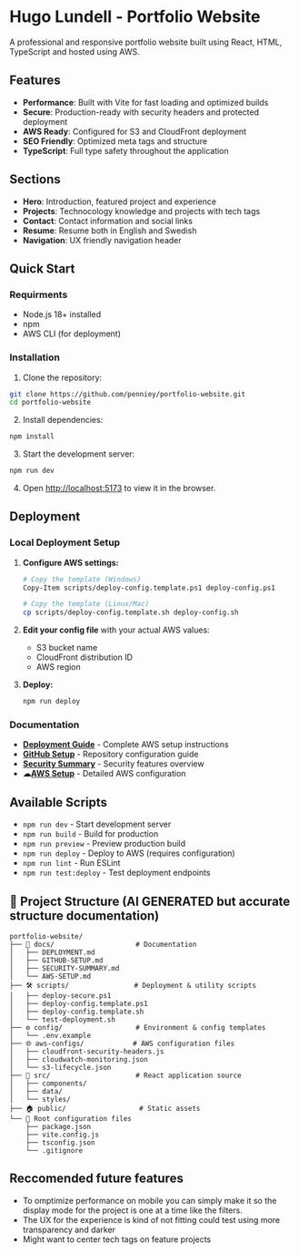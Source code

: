 # Hugo Lundell - Portfolio Website

A professional and responsive portfolio website built using React, HTML, TypeScript and hosted using AWS.

##  Features

- **Performance**: Built with Vite for fast loading and optimized builds
- **Secure**: Production-ready with security headers and protected deployment
- **AWS Ready**: Configured for S3 and CloudFront deployment
- **SEO Friendly**: Optimized meta tags and structure
- **TypeScript**: Full type safety throughout the application

## Sections

- **Hero**: Introduction, featured project and experience
- **Projects**: Technocology knowledge and projects with tech tags
- **Contact**: Contact information and social links
- **Resume**: Resume both in English and Swedish
- **Navigation**: UX friendly navigation header 

##  Quick Start

### Requirments
- Node.js 18+ installed
- npm 
- AWS CLI (for deployment)

### Installation

1. Clone the repository:
```bash
git clone https://github.com/penniey/portfolio-website.git
cd portfolio-website
```

2. Install dependencies:
```bash
npm install
```

3. Start the development server:
```bash
npm run dev
```

4. Open [http://localhost:5173](http://localhost:5173) to view it in the browser.

## Deployment

### Local Deployment Setup

1. **Configure AWS settings:**
   ```bash
   # Copy the template (Windows)
   Copy-Item scripts/deploy-config.template.ps1 deploy-config.ps1
   
   # Copy the template (Linux/Mac)
   cp scripts/deploy-config.template.sh deploy-config.sh
   ```

2. **Edit your config file** with your actual AWS values:
   - S3 bucket name
   - CloudFront distribution ID
   - AWS region

3. **Deploy:**
   ```bash
   npm run deploy
   ```

### Documentation

- **[Deployment Guide](docs/DEPLOYMENT.md)** - Complete AWS setup instructions
- **[GitHub Setup](docs/GITHUB-SETUP.md)** - Repository configuration guide
- **[Security Summary](docs/SECURITY-SUMMARY.md)** - Security features overview
- **☁[AWS Setup](docs/AWS-SETUP.md)** - Detailed AWS configuration

## Available Scripts

- `npm run dev` - Start development server
- `npm run build` - Build for production
- `npm run preview` - Preview production build
- `npm run deploy` - Deploy to AWS (requires configuration)
- `npm run lint` - Run ESLint
- `npm run test:deploy` - Test deployment endpoints

## 📁 Project Structure (AI GENERATED but accurate structure documentation)

```
portfolio-website/
├── 📝 docs/                    # Documentation
│   ├── DEPLOYMENT.md
│   ├── GITHUB-SETUP.md
│   ├── SECURITY-SUMMARY.md
│   └── AWS-SETUP.md
├── 🛠️ scripts/                # Deployment & utility scripts
│   ├── deploy-secure.ps1
│   ├── deploy-config.template.ps1
│   ├── deploy-config.template.sh
│   └── test-deployment.sh
├── ⚙️ config/                  # Environment & config templates
│   └── .env.example
├── 🌐 aws-configs/            # AWS configuration files
│   ├── cloudfront-security-headers.js
│   ├── cloudwatch-monitoring.json
│   └── s3-lifecycle.json
├── 🎨 src/                     # React application source
│   ├── components/
│   ├── data/
│   └── styles/
├── 🏠 public/                  # Static assets
└── 🔧 Root configuration files
    ├── package.json
    ├── vite.config.js
    ├── tsconfig.json
    └── .gitignore
```

## Reccomended future features
* To omptimize performance on mobile you can simply make it so the display mode for the project is one at a time like the filters.
* The UX for the experience is kind of not fitting could test using more transparency and darker
* Might want to center tech tags on feature projects
